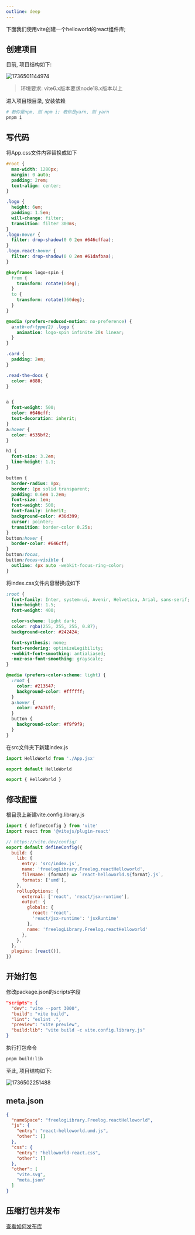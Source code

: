 ```yaml
---
outline: deep
---
```

下面我们使用vite创建一个helloworld的react组件库;

## 创建项目

目前, 项目结构如下:

![1736501144974](images/library-react/1736501144974.png)

> 环境要求: vite6.x版本要求node18.x版本以上

进入项目根目录, 安装依赖

```bash
# 若你是npm, 则 npm i; 若你是yarn, 则 yarn
pnpm i
```

## 写代码

将App.css文件内容替换成如下

```css
#root {
  max-width: 1280px;
  margin: 0 auto;
  padding: 2rem;
  text-align: center;
}

.logo {
  height: 6em;
  padding: 1.5em;
  will-change: filter;
  transition: filter 300ms;
}
.logo:hover {
  filter: drop-shadow(0 0 2em #646cffaa);
}
.logo.react:hover {
  filter: drop-shadow(0 0 2em #61dafbaa);
}

@keyframes logo-spin {
  from {
    transform: rotate(0deg);
  }
  to {
    transform: rotate(360deg);
  }
}

@media (prefers-reduced-motion: no-preference) {
  a:nth-of-type(2) .logo {
    animation: logo-spin infinite 20s linear;
  }
}

.card {
  padding: 2em;
}

.read-the-docs {
  color: #888;
}


a {
  font-weight: 500;
  color: #646cff;
  text-decoration: inherit;
}
a:hover {
  color: #535bf2;
}

h1 {
  font-size: 3.2em;
  line-height: 1.1;
}

button {
  border-radius: 8px;
  border: 1px solid transparent;
  padding: 0.6em 1.2em;
  font-size: 1em;
  font-weight: 500;
  font-family: inherit;
  background-color: #36d399;
  cursor: pointer;
  transition: border-color 0.25s;
}
button:hover {
  border-color: #646cff;
}
button:focus,
button:focus-visible {
  outline: 4px auto -webkit-focus-ring-color;
}
```

将index.css文件内容替换成如下

```css
:root {
  font-family: Inter, system-ui, Avenir, Helvetica, Arial, sans-serif;
  line-height: 1.5;
  font-weight: 400;

  color-scheme: light dark;
  color: rgba(255, 255, 255, 0.87);
  background-color: #242424;

  font-synthesis: none;
  text-rendering: optimizeLegibility;
  -webkit-font-smoothing: antialiased;
  -moz-osx-font-smoothing: grayscale;
}

@media (prefers-color-scheme: light) {
  :root {
    color: #213547;
    background-color: #ffffff;
  }
  a:hover {
    color: #747bff;
  }
  button {
    background-color: #f9f9f9;
  }
}

```

在src文件夹下新建index.js

```js
import HelloWorld from './App.jsx'

export default HelloWorld

export { HelloWorld }
```

## 修改配置

根目录上新建vite.config.library.js

```js
import { defineConfig } from 'vite'
import react from '@vitejs/plugin-react'

// https://vite.dev/config/
export default defineConfig({
  build: {
    lib: {
      entry: 'src/index.js',
      name: 'freelogLibrary.Freelog.reactHelloworld',
      fileName: (format) => `react-helloworld.${format}.js`,
      formats: ['umd'],
    },
    rollupOptions: {
      external: ['react', 'react/jsx-runtime'],
      output: {
        globals: {
          react: 'react',
          'react/jsx-runtime': 'jsxRuntime'
        },
        name: 'freelogLibrary.Freelog.reactHelloworld'
      },
    },
  },
  plugins: [react()],
})

```

## 开始打包

修改package.json的scripts字段

```json
"scripts": {
  "dev": "vite --port 3000",
  "build": "vite build",
  "lint": "eslint .",
  "preview": "vite preview",
  "build:lib": "vite build -c vite.config.library.js"
}
```

执行打包命令

```bash
pnpm build:lib
```

至此, 项目结构如下:

![1736502251488](images/library-react/1736502251488.png)

## meta.json

```json
{
  "nameSpace": "freelogLibrary.Freelog.reactHelloworld",
  "js": {
    "entry": "react-helloworld.umd.js",
    "other": []
  },
  "css": {
    "entry": "helloworld-react.css",
    "other": []
  },
  "other": [
    "vite.svg",
    "meta.json"
  ]
}
```

## 压缩打包并发布

[查看如何发布库](./guide#_3-压缩打包并发布)
